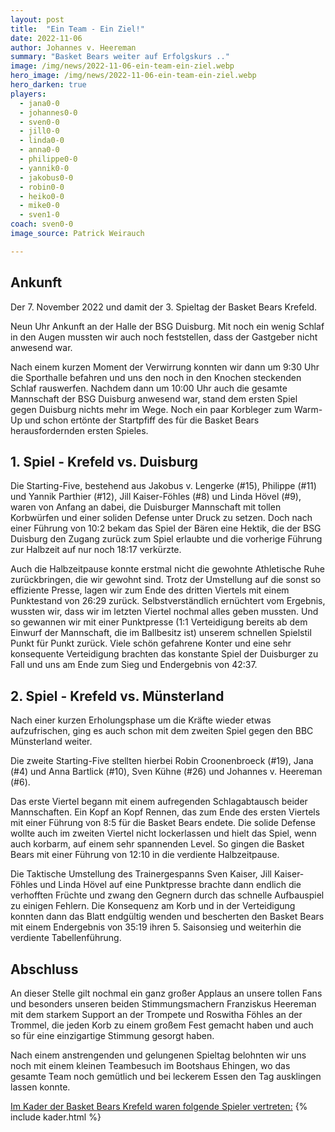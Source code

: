 ```yaml
---
layout: post
title:  "Ein Team - Ein Ziel!"
date: 2022-11-06
author: Johannes v. Heereman
summary: "Basket Bears weiter auf Erfolgskurs .."
image: /img/news/2022-11-06-ein-team-ein-ziel.webp
hero_image: /img/news/2022-11-06-ein-team-ein-ziel.webp
hero_darken: true
players:
  - jana0-0
  - johannes0-0
  - sven0-0
  - jill0-0
  - linda0-0
  - anna0-0
  - philippe0-0
  - yannik0-0
  - jakobus0-0
  - robin0-0
  - heiko0-0
  - mike0-0
  - sven1-0
coach: sven0-0
image_source: Patrick Weirauch

---
```


## Ankunft

Der 7. November 2022 und damit der 3. Spieltag der Basket Bears Krefeld.

Neun Uhr Ankunft an der Halle der BSG Duisburg. Mit noch ein wenig Schlaf in den Augen mussten wir auch noch feststellen, dass der Gastgeber nicht anwesend war.

Nach einem kurzen Moment der Verwirrung konnten wir dann um 9:30 Uhr die Sporthalle befahren und uns den noch in den Knochen steckenden Schlaf rauswerfen. Nachdem dann um 10:00 Uhr auch die gesamte Mannschaft der BSG Duisburg anwesend war, stand dem ersten Spiel gegen Duisburg nichts mehr im Wege. Noch ein paar Korbleger zum Warm-Up und schon ertönte der Startpfiff des für die Basket Bears herausfordernden ersten Spieles.

## 1. Spiel - Krefeld vs. Duisburg

Die Starting-Five, bestehend aus Jakobus v. Lengerke (#15), Philippe (#11) und Yannik Parthier (#12), Jill Kaiser-Föhles (#8) und Linda Hövel (#9), waren von Anfang an dabei, die Duisburger Mannschaft mit tollen Korbwürfen und einer soliden Defense unter Druck zu setzen. Doch nach einer Führung von 10:2 bekam das Spiel der Bären eine Hektik, die der BSG Duisburg den Zugang zurück zum Spiel erlaubte und die vorherige Führung zur Halbzeit auf nur noch 18:17 verkürzte.

Auch die Halbzeitpause konnte erstmal nicht die gewohnte Athletische Ruhe zurückbringen, die wir gewohnt sind. Trotz der Umstellung auf die sonst so effiziente Presse, lagen wir zum Ende des dritten Viertels mit einem Punktestand von 26:29 zurück. Selbstverständlich ernüchtert vom Ergebnis, wussten wir, dass wir im letzten Viertel nochmal alles geben mussten. Und so gewannen wir mit einer Punktpresse (1:1 Verteidigung bereits ab dem Einwurf der Mannschaft, die im Ballbesitz ist) unserem schnellen Spielstil Punkt für Punkt zurück. Viele schön gefahrene Konter und eine sehr konsequente Verteidigung brachten das konstante Spiel der Duisburger zu Fall und uns am Ende zum Sieg und Endergebnis von 42:37.

## 2. Spiel - Krefeld vs. Münsterland

Nach einer kurzen Erholungsphase um die Kräfte wieder etwas aufzufrischen, ging es auch schon mit dem zweiten Spiel gegen den BBC Münsterland weiter.

Die zweite Starting-Five stellten hierbei Robin Croonenbroeck (#19), Jana (#4) und Anna Bartlick (#10), Sven Kühne (#26) und Johannes v. Heereman (#6).

Das erste Viertel begann mit einem aufregenden Schlagabtausch beider Mannschaften. Ein Kopf an Kopf Rennen, das zum Ende des ersten Viertels mit einer Führung von 8:5 für die Basket Bears endete. Die solide Defense wollte auch im zweiten Viertel nicht lockerlassen und hielt das Spiel, wenn auch korbarm, auf einem sehr spannenden Level. So gingen die Basket Bears mit einer Führung von 12:10 in die verdiente Halbzeitpause.

Die Taktische Umstellung des Trainergespanns Sven Kaiser, Jill Kaiser-Föhles und Linda Hövel auf eine Punktpresse brachte dann endlich die verhofften Früchte und zwang den Gegnern durch das schnelle Aufbauspiel zu einigen Fehlern. Die Konsequenz am Korb und in der Verteidigung konnten dann das Blatt endgültig wenden und bescherten den Basket Bears mit einem Endergebnis von 35:19 ihren 5. Saisonsieg und weiterhin die verdiente Tabellenführung.

## Abschluss

An dieser Stelle gilt nochmal ein ganz großer Applaus an unsere tollen Fans und besonders unseren beiden Stimmungsmachern Franziskus Heereman mit dem starkem Support an der Trompete und Roswitha Föhles an der Trommel, die jeden Korb zu einem großem Fest gemacht haben und auch so für eine einzigartige Stimmung gesorgt haben.

Nach einem anstrengenden und gelungenen Spieltag belohnten wir uns noch mit einem kleinen Teambesuch im Bootshaus Ehingen, wo das gesamte Team noch gemütlich und bei leckerem Essen den Tag ausklingen lassen konnte.

<u>Im Kader der Basket Bears Krefeld waren folgende Spieler vertreten:</u>
{% include kader.html %}
